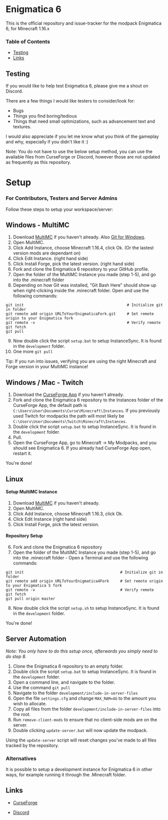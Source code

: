 # Enigmatica 6

This is the official repository and issue-tracker for the modpack Enigmatica 6, for Minecraft 1.16.x

### Table of Contents
* [Testing](#testing)
* [Links](#links)

## Testing
If you would like to help test Enigmatica 6, please give me a shout on Discord.

There are a few things I would like testers to consider/look for:

* Bugs
* Things you find boring/tedious
* Things that need small optimizations, such as advancement text and textures.

I would also appreciate if you let me know what you think of the gameplay and why, especially if you didn't like it :)

Note: You do not have to use the below setup method, you can use the available files from CurseForge or Discord, however those are not updated as frequently as this repository.

# Setup 

### For Contributors, Testers and Server Admins

Follow these steps to setup your workspace/server:

## Windows - MultiMC

1) Download [MultiMC](https://multimc.org/#Download) if you haven't already. Also [Git for Windows](https://git-scm.com/download/win).
2) Open MultiMC.
3) Click Add Instance, choose Minecraft 1.16.4, click Ok. (Or the lastest version mods are dependant on)
4) Click Edit Instance. (right hand side)
5) Click Install Forge, pick the latest version. (right hand side)
6) Fork and clone the Enigmatica 6 repository to your GitHub profile.
7) Open the folder of the MultiMC Instance you made (step 1-5), and go into the .minecraft folder 
8) Depending on how Git was installed, "Git Bash Here" should show up when right-clicking inside the .minecraft folder. Open and use the following commands:

```
git init                                              # Initialize git in folder
git remote add origin URLToYourEnigmaticaFork.git     # Set remote origin to your Enigmatica fork
git remote -v                                         # Verify remote
git fetch
git pull
```

9) Now double click the script `setup.bat` to setup InstanceSync. It is found in the `development` folder.
10) One more `git pull`

Tip: If you run into issues, verifying you are using the right Minecraft and Forge version in your MultiMC instance!

## Windows / Mac - Twitch

1) Download the [CurseForge App](https://curseforge.overwolf.com/) if you haven't already.
2) Fork and clone the Enigmatica 6 repository to the Instances folder of the CurseForge App, the default path is `C:\Users\User\Documents\Curse\Minecraft\Instances`. If you previously used Twitch for modpacks the path will most likely be `C:\Users\User\Documents\Twitch\Minecraft\Instances`.
3) Double click the script `setup.bat` to setup InstanceSync. It is found in the `development` folder.
4) Pull.
5) Open the CurseForge App, go to Minecraft -> My Modpacks, and you should see Enigmatica 6. If you already had CurseForge App open, restart it.

You're done!

## Linux

#### Setup MultiMC Instance

1) Download [MultiMC](https://multimc.org/#Download) if you haven't already.
2) Open MultiMC.
3) Click Add Instance, choose Minecraft 1.16.3, click Ok.
4) Click Edit Instance (right hand side)
5) Click Install Forge, pick the latest version.

#### Repository Setup

6) Fork and clone the Enigmatica 6 repository
7) Open the folder of the MultiMC Instance you made (step 1-5), and go into the .minecraft folder - Open a Terminal and use the following commands:

```
git init                                           # Initialize git in folder
git remote add origin URLToYourEnigmatica4Fork     # Set remote origin to your Enigmatica 5 fork
git remote -v                                      # Verify remote
git fetch
git pull origin master
```

8) Now double click the script `setup.sh` to setup InstanceSync. It is found in the `development` folder.

You're done!

## Server Automation

*Note: You only have to do this setup once, afterwards you simply need to do step 8.*
1) Clone the Enigmatica 6 repository to an empty folder.
2) Double click the script `setup.bat` to setup InstanceSync. It is found in the `development` folder.
3) Open a command line, and navigate to the folder.
4) Use the command `git pull`
5) Navigate to the folder `development/include-in-server-files`
6) Open the file `settings.cfg` and change `MAX_RAM=4G` to the amount you wish to allocate.
7) Copy all files from the folder `development/include-in-server-files` into the root.
8) Run `remove-client-mods` to ensure that no client-side mods are on the server.
9) Double clicking `update-server.bat` will now update the modpack.

Using the `update-server` script will reset changes you've made to all files tracked by the repository.

### Alternatives

It is possible to setup a development instance for Enigmatica 6 in other ways, for example running it through the .Minecraft folder.

## Links

* [CurseForge](https://www.curseforge.com/minecraft/modpacks/enigmatica6)

* [Discord](https://discord.gg/HnWNd7X)
